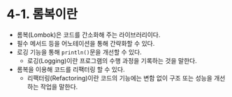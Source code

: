# 4-1. 롬복이란
- 롬복(Lombok)은 코드를 간소화해 주는 라이브러리이다.
- 필수 메서드 등을 어노테이션을 통해 간략화할 수 있다.
- 로깅 기능을 통해 `println()`문을 개선할 수 있다.
	- 로깅(Logging)이란 프로그램의 수행 과정을 기록하는 것을 말한다.
- 롬복을 이용해 코드를 리팩터링 할 수 있다.
	- 리팩터링(Refactoring)이란 코드의 기능에는 변함 없이 구조 또는 성능을 개선하는 작업을 말한다.